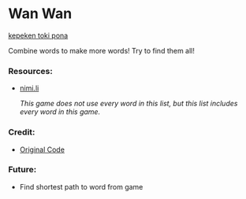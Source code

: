 # Wan Wan

[kepeken toki pona](OLUKINEMI.md)

Combine words to make more words! Try to find them all!

### Resources:
* [nimi.li](https://nimi.li/)

    *This game does not use every word in this list, but this list includes every word in this game.*

### Credit:
* [Original Code](https://github.com/vZekii/alchemy)

### Future:
- Find shortest path to word from game